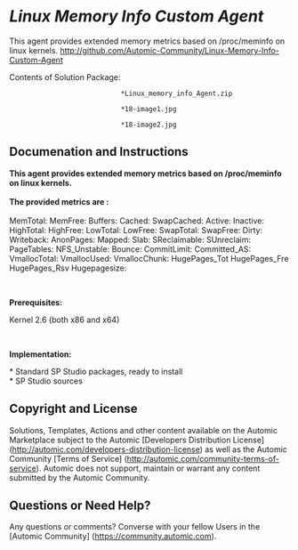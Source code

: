*Linux Memory Info Custom Agent*
=============


This agent provides extended memory metrics based on /proc/meminfo on linux kernels.
http://github.com/Automic-Community/Linux-Memory-Info-Custom-Agent

<!-- List of attached files -->
Contents of Solution Package:

						
								*Linux_memory_info_Agent.zip
								
								*18-image1.jpg
								
								*18-image2.jpg
								
						


Documenation and Instructions
---

<p><strong class="bbc">This agent provides extended memory metrics based on /proc/meminfo on linux kernels.</strong><br /><br /><strong class="bbc"> <span>The provided metrics are : </span></strong><br /><br /> MemTotal: MemFree: Buffers: Cached: SwapCached: Active: Inactive: HighTotal: HighFree: LowTotal: LowFree: SwapTotal: SwapFree: Dirty: Writeback: AnonPages: Mapped: Slab: SReclaimable: SUnreclaim: PageTables: NFS_Unstable: Bounce: CommitLimit: Committed_AS: VmallocTotal: VmallocUsed: VmallocChunk: HugePages_Tot HugePages_Fre HugePages_Rsv Hugepagesize:</p>
<p><br /> </p>
<p><strong class="title">Prerequisites:</strong></p>
<p>Kernel 2.6 (both x86 and x64)</p>
<p>&nbsp;</p>
<p><strong class="title">Implementation:</strong></p>
<p>* Standard SP Studio packages, ready to install<br /> * SP Studio sources</p>

Copyright and License
---

Solutions, Templates, Actions and other content available on the Automic Marketplace subject to the Automic [Developers Distribution License] (http://automic.com/developers-distribution-license) as well as the Automic Community [Terms of Service] (http://automic.com/community-terms-of-service).
Automic does not support, maintain or warrant any content submitted by the Automic Community.



Questions or Need Help? 
---
Any questions or comments? Converse with your fellow Users in the [Automic Community] (https://community.automic.com).
